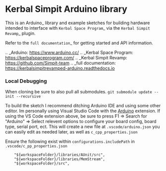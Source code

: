 Kerbal Simpit Arduino library
==============================

This is an Arduino_ library and example sketches for building hardware
intended to interface with `Kerbal Space Program`_ via the `Kerbal
Simpit Revamp`_ plugin.

Refer to the `full documentation`_ for getting started and API information.

.. _Arduino: https://www.arduino.cc/
.. _Kerbal Space Program: https://kerbalspaceprogram.com/
.. _Kerbal Simpit Revamp: https://github.com/Simpit-team
.. _full documentation: https://kerbalsimpitrevamped-arduino.readthedocs.io

### Local Debugging

When cloning be sure to also pull all submodules. `git submodule update --init --recursive`

To build the sketch I recommend ditching Arduino IDE and using some other editor. Im personally using Visual Studio Code with the [Arduino](https://marketplace.visualstudio.com/items?itemName=vsciot-vscode.vscode-arduino) extension.
If using the VS Code extension above, be sure to press F1 => Search for "Arduino" => Select relevent options to configure your board config, board type, serial port, ect.
This will create a new file at `.vscode/arduino.json` you can easily edit as needed later, as well as `c_cpp_properties.json`

Ensure the following exist within `configurations.includePath` in `.vscode/c_pp_properties.json`
```
    "${workspaceFolder}/libraries/AUnit/src",
    "${workspaceFolder}/libraries/MemStream",
    "${workspaceFolder}/src",
```
